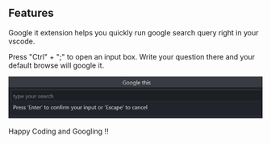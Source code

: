 ## Features
Google it extension helps you quickly run google search query right in your vscode.

Press "Ctrl" + ";" to open an input box. Write your question there and your default browse will google it.

![alt text](assets/demo.png "An input show up after pressing Ctrl ;")

Happy Coding and Googling !!